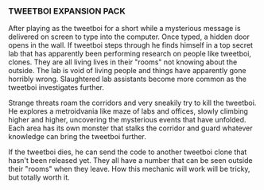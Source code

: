 ### TWEETBOI EXPANSION PACK

After playing as the tweetboi for a short while a mysterious message is delivered on screen to type into the computer. Once typed, a hidden door opens in the wall. If tweetboi steps through he finds himself in a top secret lab that has apparently been performing research on people like tweetboi, clones. They are all living lives in their "rooms" not knowing about the outside. The lab is void of living people and things have apparently gone horribly wrong. Slaughtered lab assistants become more common as the tweetboi investigates further. 

Strange threats roam the corridors and very sneakily try to kill the tweetboi. He explores a metroidvania like maze of labs and offices, slowly climbing higher and higher, uncovering the mysterious events that have unfolded. Each area has its own monster that stalks the corridor and guard whatever knowledge can bring the tweetboi further.

If the tweetboi dies, he can send the code to another tweetboi clone that hasn't been released yet. They all have a number that can be seen outside their "rooms" when they leave. How this mechanic will work will be tricky, but totally worth it.